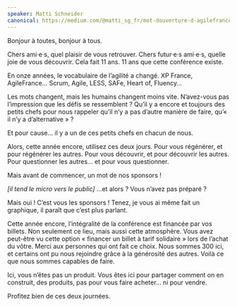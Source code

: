 ```yaml
---
speaker: Matti Schneider
canonical: https://medium.com/@matti_sg_fr/mot-douverture-d-agilefrance-2017-4609d477fa71
---
```


Bonjour à toutes, bonjour à tous.

Chers ami·e·s, quel plaisir de vous retrouver. Chers futur·e·s ami·e·s, quelle joie de vous découvrir. Cela fait 11 ans. 11 ans que cette conférence existe.

En onze années, le vocabulaire de l’agilité a changé. XP France, AgileFrance… Scrum, Agile, LESS, SAFe, Heart of, Fluency…

Les mots changent, mais les humains changent moins vite. N’avez-vous pas l’impression que les défis se ressemblent ? Qu’il y a encore et toujours des petits chefs pour nous rappeler qu’il n’y a pas d’autre manière de faire, qu’« il n’y a d’alternative » ?

Et pour cause… il y a un de ces petits chefs en chacun de nous.

Alors, cette année encore, utilisez ces deux jours. Pour vous régénérer, et pour régénérer les autres. Pour vous découvrir, et pour découvrir les autres. Pour questionner les autres… et pour vous questionner.

Mais avant de commencer, un mot de nos sponsors !

_[il tend le micro vers le public]_ …et alors ? Vous n’avez pas préparé ?

Mais oui ! C’est vous les sponsors ! Tenez, je vous ai même fait un graphique, il paraît que c’est plus parlant.

Cette année encore, l’intégralité de la conférence est financée par vos billets. Non seulement ce lieu, mais aussi cette atmosphère. Vous avez peut-être vu cette option « financer un billet à tarif solidaire » lors de l’achat du vôtre. Merci aux personnes qui ont fait ce choix. Nous sommes 300 ici, et certains ont pu nous rejoindre grâce à la générosité des autres. Voilà ce que nous sommes capables de faire.

Ici, vous n’êtes pas un produit. Vous êtes ici pour partager comment on en construit, des produits, pas pour vous faire acheter… ni pour vendre.

Profitez bien de ces deux journées.
